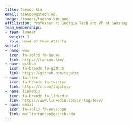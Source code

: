 ```yaml
---
title: Taesoo Kim
email: taesoo@gatech.edu
image: /images/taesoo-kim.png
affiliation: Professor at Georgia Tech and VP at Samsung
team_memberships:
- team: leader
  weight: 1
  role: Head of Team Atlanta
social:
- name: www
  icon: fa-solid fa-house
  link: https://taesoo.kim/
- name: github
  icon: fa-brands fa-github
  link: https://github.com/tsgates
- name: twitter
  icon: fa-brands fa-twitter
  link: https://x.com/tsgatesv
- name: linkedin
  icon: fa-brands fa-linkedin
  link: https://www.linkedin.com/in/tsgatesv/
- name: email
  icon: fa-solid fa-envelope
  link: mailto:taesoo@gatech.edu
---
```


